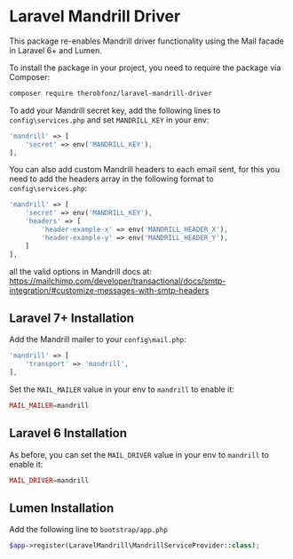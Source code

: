 # Laravel Mandrill Driver

This package re-enables Mandrill driver functionality using the Mail facade in Laravel 6+ and Lumen.

To install the package in your project, you need to require the package via Composer:

```bash
composer require therobfonz/laravel-mandrill-driver
```

To add your Mandrill secret key, add the following lines to `config\services.php` and set `MANDRILL_KEY` in your env:

```php
'mandrill' => [
    'secret' => env('MANDRILL_KEY'),
],
```

You can also add custom Mandrill headers to each email sent, for this you need to add the headers array in the following format to `config\services.php`:

```php
'mandrill' => [
    'secret' => env('MANDRILL_KEY'),
    'headers' => [
        'header-example-x' => env('MANDRILL_HEADER_X'),
        'header-example-y' => env('MANDRILL_HEADER_Y'),
    ]
],
```
all the valid options in Mandrill docs at: https://mailchimp.com/developer/transactional/docs/smtp-integration/#customize-messages-with-smtp-headers

## Laravel 7+ Installation

Add the Mandrill mailer to your `config\mail.php`:

```php
'mandrill' => [
    'transport' => 'mandrill',
],
```

Set the `MAIL_MAILER` value in your env to `mandrill` to enable it:

```php
MAIL_MAILER=mandrill
```

## Laravel 6 Installation

As before, you can set the `MAIL_DRIVER` value in your env to `mandrill` to enable it:

```php
MAIL_DRIVER=mandrill
```

## Lumen Installation

Add the following line to `bootstrap/app.php`

```php
$app->register(LaravelMandrill\MandrillServiceProvider::class);
```